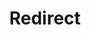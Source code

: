 ﻿---
layout: src/layouts/Redirect.astro
title: Redirect
redirect: https://octopus.com/docs/octopus-rest-api/examples/users-and-teams/list-users-with-role
pubDate:  2023-01-01
navSearch: false
navSitemap: false
navMenu: false
---

